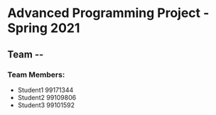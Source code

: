 # Advanced Programming Project - Spring 2021
## Team --

### Team Members:
- Student1 99171344
- Student2 99109806
- Student3 99101592
